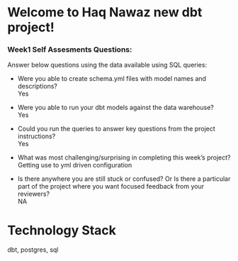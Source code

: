 # Welcome to Haq Nawaz new dbt project!

### Week1 Self Assesments Questions: 
Answer below questions using the data available using SQL queries:

- Were you able to create schema.yml files with model names and descriptions? \
  Yes
  
-  Were you able to run your dbt models against the data warehouse? \
    Yes

- Could you run the queries to answer key questions from the project instructions? \
  Yes

- What was most challenging/surprising in completing this week’s project? \
  Getting use to yml driven configuration

-  Is there anywhere you are still stuck or confused? Or Is there a particular part of the project where you want focused feedback from your reviewers?\
  NA



# Technology Stack

dbt, postgres, sql

